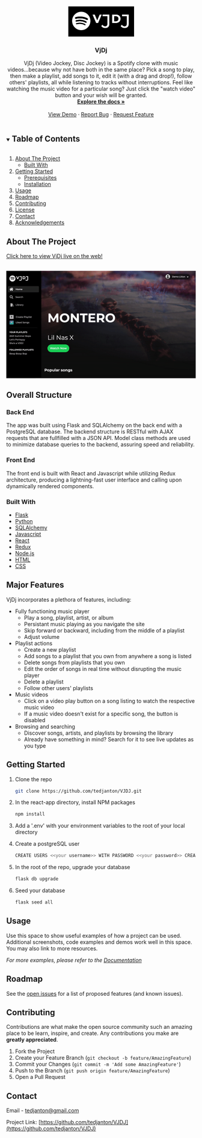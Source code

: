 <!--
*** Thanks for checking out the Best-README-Template. If you have a suggestion
*** that would make this better, please fork the repo and create a pull request
*** or simply open an issue with the tag "enhancement".
*** Thanks again! Now go create something AMAZING! :D
***
***
***
*** To avoid retyping too much info. Do a search and replace for the following:
*** tedjanton, VJDJ, twitter_handle, tedjanton@gmail.com, VjDj, VjDj (Video Jockey, Disc Jockey) is a Spotify clone with music videos...because why not have both in the same place? Pick a song to play, then make a playlist, add songs to it, edit it (with a drag and drop!), follow others' playlists, all while listening to tracks without interruptions.
-->



<!-- PROJECT SHIELDS -->
<!--
*** I'm using markdown "reference style" links for readability.
*** Reference links are enclosed in brackets [ ] instead of parentheses ( ).
*** See the bottom of this document for the declaration of the reference variables
*** for contributors-url, forks-url, etc. This is an optional, concise syntax you may use.
*** https://www.markdownguide.org/basic-syntax/#reference-style-links
-->


<!-- PROJECT LOGO -->
<br />
<p align="center">
  <a href="https://github.com/tedjanton/VJDJ">
    <img src="react-app/src/images/vjdj-logo.png" alt="Logo" width="175" height="80">
  </a>

  <h3 align="center">VjDj</h3>

  <p align="center">
VjDj (Video Jockey, Disc Jockey) is a Spotify clone with music videos...because why not have both in the same place? Pick a song to play, then make a playlist, add songs to it, edit it (with a drag and drop!), follow others' playlists, all while listening to tracks without interruptions. Feel like watching the music video for a particular song? Just click the "watch video" button and your wish will be granted.
    <br />
    <a href="https://github.com/tedjanton/VJDJ"><strong>Explore the docs »</strong></a>
    <br />
    <br />
    <a href="https://vjdj.herokuapp.com/">View Demo</a>
    ·
    <a href="https://github.com/tedjanton/VJDJ/issues">Report Bug</a>
    ·
    <a href="https://github.com/tedjanton/VJDJ/issues">Request Feature</a>
  </p>
</p>



<!-- TABLE OF CONTENTS -->
<details open="open">
  <summary><h2 style="display: inline-block">Table of Contents</h2></summary>
  <ol>
    <li>
      <a href="#about-the-project">About The Project</a>
      <ul>
        <li><a href="#built-with">Built With</a></li>
      </ul>
    </li>
    <li>
      <a href="#getting-started">Getting Started</a>
      <ul>
        <li><a href="#prerequisites">Prerequisites</a></li>
        <li><a href="#installation">Installation</a></li>
      </ul>
    </li>
    <li><a href="#usage">Usage</a></li>
    <li><a href="#roadmap">Roadmap</a></li>
    <li><a href="#contributing">Contributing</a></li>
    <li><a href="#license">License</a></li>
    <li><a href="#contact">Contact</a></li>
    <li><a href="#acknowledgements">Acknowledgements</a></li>
  </ol>
</details>



<!-- ABOUT THE PROJECT -->
## About The Project
[Click here to view VjDj live on the web!](https://vjdj.herokuapp.com/)
<br>
</br>
<!-- ![VjDj](react-app/src/images/home-page.png) -->
![VjDj](react-app/src/images/vjdj-home-screen.gif)

## Overall Structure

### Back End
The app was built using Flask and SQLAlchemy on the back end with a PostgreSQL database. The backend structure is RESTful with AJAX requests that are fullfilled with a JSON API. Model class methods are used to minimize database queries to the backend, assuring speed and reliability.

### Front End
The front end is built with React and Javascript while utilizing Redux architecture, producing a lightning-fast user interface and calling upon dynamically rendered components.

### Built With

* [Flask](https://flask.palletsprojects.com/en/1.1.x/)
* [Python](https://www.python.org/)
* [SQLAlchemy](https://www.sqlalchemy.org/)
* [Javascript](https://www.javascript.com/)
* [React](https://reactjs.org/)
* [Redux](https://redux.js.org/)
* [Node.js](https://nodejs.org/en/)
* [HTML](https://html.com/)
* [CSS](http://www.css3.info/)

## Major Features
VjDj incorporates a plethora of features, including:
* Fully functioning music player
  * Play a song, playlist, artist, or album
  * Persistant music playing as you navigate the site
  * Skip forward or backward, including from the middle of a playlist
  * Adjust volume
* Playlist actions
  * Create a new playlist
  * Add songs to a playlist that you own from anywhere a song is listed
  * Delete songs from playlists that you own
  * Edit the order of songs in real time without disrupting the music player
  * Delete a playlist
  * Follow other users' playlists
* Music videos
  * Click on a video play button on a song listing to watch the respective music video
  * If a music video doesn't exist for a specific song, the button is disabled
* Browsing and searching
  * Discover songs, artists, and playlists by browsing the library
  * Already have something in mind? Search for it to see live updates as you type

<!-- GETTING STARTED -->
## Getting Started

1. Clone the repo
   ```sh
   git clone https://github.com/tedjanton/VJDJ.git
   ```
2. In the react-app directory, install NPM packages
   ```sh
   npm install
   ```
3. Add a '.env' with your environment variables to the root of your local directory

4. Create a postgreSQL user
    ```sh
    CREATE USERS <<your username>> WITH PASSWORD <<your password>> CREATEDB
    ```
5. In the root of the repo, upgrade your database
    ```sh
    flask db upgrade
    ```
6. Seed your database
    ```sh
    flask seed all


<!-- USAGE EXAMPLES -->
## Usage

Use this space to show useful examples of how a project can be used. Additional screenshots, code examples and demos work well in this space. You may also link to more resources.

_For more examples, please refer to the [Documentation](https://example.com)_



<!-- ROADMAP -->
## Roadmap

See the [open issues](https://github.com/tedjanton/VJDJ/issues) for a list of proposed features (and known issues).



<!-- CONTRIBUTING -->
## Contributing

Contributions are what make the open source community such an amazing place to be learn, inspire, and create. Any contributions you make are **greatly appreciated**.

1. Fork the Project
2. Create your Feature Branch (`git checkout -b feature/AmazingFeature`)
3. Commit your Changes (`git commit -m 'Add some AmazingFeature'`)
4. Push to the Branch (`git push origin feature/AmazingFeature`)
5. Open a Pull Request


<!-- CONTACT -->
## Contact

Email - tedjanton@gmail.com

Project Link: [https://github.com/tedjanton/VJDJ](https://github.com/tedjanton/VJDJ)
